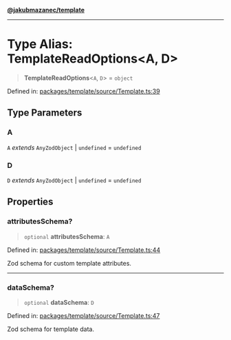 [**@jakubmazanec/template**](../README.md)

---

# Type Alias: TemplateReadOptions\<A, D\>

> **TemplateReadOptions**\<`A`, `D`\> = `object`

Defined in:
[packages/template/source/Template.ts:39](https://github.com/jakubmazanec/tools/blob/d956cf350ae3e6bad1df754a19dfbabb088c1451/packages/template/source/Template.ts#L39)

## Type Parameters

### A

`A` _extends_ `AnyZodObject` \| `undefined` = `undefined`

### D

`D` _extends_ `AnyZodObject` \| `undefined` = `undefined`

## Properties

### attributesSchema?

> `optional` **attributesSchema**: `A`

Defined in:
[packages/template/source/Template.ts:44](https://github.com/jakubmazanec/tools/blob/d956cf350ae3e6bad1df754a19dfbabb088c1451/packages/template/source/Template.ts#L44)

Zod schema for custom template attributes.

---

### dataSchema?

> `optional` **dataSchema**: `D`

Defined in:
[packages/template/source/Template.ts:47](https://github.com/jakubmazanec/tools/blob/d956cf350ae3e6bad1df754a19dfbabb088c1451/packages/template/source/Template.ts#L47)

Zod schema for template data.
